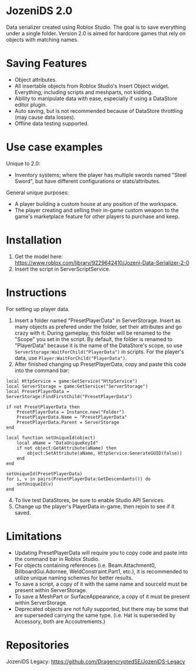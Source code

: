 # JozeniDS 2.0
Data serializer created using Roblox Studio. The goal is to save everything under a single folder. Version 2.0 is aimed for hardcore games that rely on objects with matching names.

# Saving Features
- Object attributes.
- All insertable objects from Roblox Studio's Insert Object widget. Everything, including scripts and meshparts, not kidding.
- Ability to manipulate data with ease, especially if using a DataStore editor plugin.
- Auto saving, but is not recommended because of DataStore throttling (may cause data losses).
- Offline data testing supported.

# Use case examples
Unique to 2.0:
- Inventory systems; where the player has multiple swords named "Steel Sword", but have different configurations or stats/attributes.

General unique purposes:
- A player building a custom house at any position of the workspace. 
- The player creating and selling their in-game custom weapon to the game's marketplace feature for other players to purchase and keep.

# Installation
1. Get the model here: https://www.roblox.com/library/9229642410/Jozeni-Data-Serializer-2-0
2. Insert the script in ServerScriptService.

# Instructions
For setting up player data.

1. Insert a folder named "PresetPlayerData" in ServerStorage. Insert as many objects as prefered under the folder, set their attributes and go crazy with it. During gameplay, this folder will be renamed to the "Scope" you set in the script. By default, the folder is renamed to "PlayerData" because it is the name of the DataStore's scope, so use `ServerStorage:WaitForChild("PlayerData")` in scripts. For the player's data, use `Player:WaitForChild("PlayerData")`.
2. After finished changing up PresetPlayerData, copy and paste this code into the command bar:
```
local HttpService = game:GetService("HttpService")
local ServerStorage = game:GetService("ServerStorage")
local PresetPlayerData = ServerStorage:FindFirstChild("PresetPlayerData")

if not PresetPlayerData then
	PresetPlayerData = Instance.new("Folder")
	PresetPlayerData.Name = "PresetPlayerData"
	PresetPlayerData.Parent = ServerStorage
end

local function setUniqueId(object)
	local aName = "DataUniqueKeyId"
	if not object:GetAttribute(aName) then
		object:SetAttribute(aName, HttpService:GenerateGUID(false))
	end
end

setUniqueId(PresetPlayerData)
for i, v in pairs(PresetPlayerData:GetDescendants()) do
	setUniqueId(v)
end
```
4. To live test DataStores, be sure to enable Studio API Services.
5. Change up the player's PlayerData in-game, then rejoin to see if it saved.

# Limitations
- Updating PresetPlayerData will require you to copy code and paste into the command bar in Roblox Studio.
- For objects containing references (i.e. Beam.Attachment0, BillboardGui.Adornee, WeldConstraint.Part1, etc.), it is recommended to utilize unique naming schemes for better results.
- To save a script, a copy of it with the same name and sourceId must be present within ServerStorage.
- To save a MeshPart or SurfaceAppearance, a copy of it must be present within ServerStorage.
- Deprecated objects are not fully supported, but there may be some that are superseded carrying the same type. (i.e. Hat is superseded by Accessory, both are Accoutrements.)

# Repositories
JozeniDS Legacy: https://github.com/DragencryptedSE/JozeniDS-Legacy
